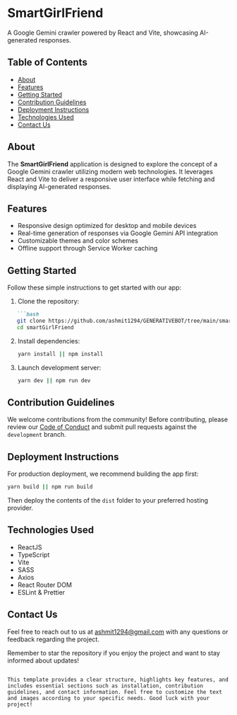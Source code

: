 
# SmartGirlFriend

A Google Gemini crawler powered by React and Vite, showcasing AI-generated responses.

## Table of Contents

- [About](#about)
- [Features](#features)
- [Getting Started](#getting-started)
- [Contribution Guidelines](#contribution-guidelines)
- [Deployment Instructions](#deployment-instructions)
- [Technologies Used](#technologies-used)
- [Contact Us](#contact-us)

## About

The **SmartGirlFriend** application is designed to explore the concept of a Google Gemini crawler utilizing modern web technologies. It leverages React and Vite to deliver a responsive user interface while fetching and displaying AI-generated responses.

## Features

- Responsive design optimized for desktop and mobile devices
- Real-time generation of responses via Google Gemini API integration
- Customizable themes and color schemes
- Offline support through Service Worker caching

## Getting Started

Follow these simple instructions to get started with our app:

1. Clone the repository:
```markdown
   ```bash
   git clone https://github.com/ashmit1294/GENERATIVEBOT/tree/main/smartGirlFriend
   cd smartGirlFriend
   ```

2. Install dependencies:

   ```bash
   yarn install || npm install
   ```

3. Launch development server:

   ```bash
   yarn dev || npm run dev
   ```

## Contribution Guidelines

We welcome contributions from the community! Before contributing, please review our [Code of Conduct](CODE_OF_CONDUCT.md) and submit pull requests against the `development` branch.

## Deployment Instructions

For production deployment, we recommend building the app first:

```bash
yarn build || npm run build
```

Then deploy the contents of the `dist` folder to your preferred hosting provider.

## Technologies Used

- ReactJS
- TypeScript
- Vite
- SASS
- Axios
- React Router DOM
- ESLint & Prettier

## Contact Us

Feel free to reach out to us at ashmit1294@gmail.com with any questions or feedback regarding the project.

Remember to star the repository if you enjoy the project and want to stay informed about updates!
```

This template provides a clear structure, highlights key features, and includes essential sections such as installation, contribution guidelines, and contact information. Feel free to customize the text and images according to your specific needs. Good luck with your project!
